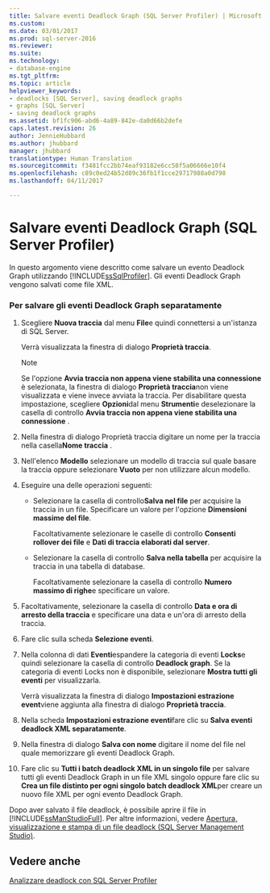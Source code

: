 ```yaml
---
title: Salvare eventi Deadlock Graph (SQL Server Profiler) | Microsoft Docs
ms.custom: 
ms.date: 03/01/2017
ms.prod: sql-server-2016
ms.reviewer: 
ms.suite: 
ms.technology:
- database-engine
ms.tgt_pltfrm: 
ms.topic: article
helpviewer_keywords:
- deadlocks [SQL Server], saving deadlock graphs
- graphs [SQL Server]
- saving deadlock graphs
ms.assetid: bf1fc906-abd6-4a89-842e-da0d66b2defe
caps.latest.revision: 26
author: JennieHubbard
ms.author: jhubbard
manager: jhubbard
translationtype: Human Translation
ms.sourcegitcommit: f3481fcc2bb74eaf93182e6cc58f5a06666e10f4
ms.openlocfilehash: c89c0ed24b52d89c36fb1f1cce29717988a0d798
ms.lasthandoff: 04/11/2017

---
```

# <a name="save-deadlock-graphs-sql-server-profiler"></a>Salvare eventi Deadlock Graph (SQL Server Profiler)
  In questo argomento viene descritto come salvare un evento Deadlock Graph utilizzando [!INCLUDE[ssSqlProfiler](../../includes/sssqlprofiler-md.md)]. Gli eventi Deadlock Graph vengono salvati come file XML.  
  
### <a name="to-save-deadlock-graph-events-separately"></a>Per salvare gli eventi Deadlock Graph separatamente  
  
1.  Scegliere **Nuova traccia** dal menu **File**e quindi connettersi a un'istanza di SQL Server.  
  
     Verrà visualizzata la finestra di dialogo **Proprietà traccia**.  
  
    > [!NOTE]  
    >  Se l'opzione **Avvia traccia non appena viene stabilita una connessione** è selezionata, la finestra di dialogo **Proprietà traccia**non viene visualizzata e viene invece avviata la traccia. Per disabilitare questa impostazione, scegliere **Opzioni**dal menu **Strumenti**e deselezionare la casella di controllo **Avvia traccia non appena viene stabilita una connessione** .  
  
2.  Nella finestra di dialogo Proprietà traccia digitare un nome per la traccia nella casella**Nome traccia** .  
  
3.  Nell'elenco **Modello** selezionare un modello di traccia sul quale basare la traccia oppure selezionare **Vuoto** per non utilizzare alcun modello.  
  
4.  Eseguire una delle operazioni seguenti:  
  
    -   Selezionare la casella di controllo**Salva nel file** per acquisire la traccia in un file. Specificare un valore per l'opzione **Dimensioni massime del file**.  
  
         Facoltativamente selezionare le caselle di controllo **Consenti rollover dei file** e **Dati di traccia elaborati dal server**.  
  
    -   Selezionare la casella di controllo **Salva nella tabella** per acquisire la traccia in una tabella di database.  
  
         Facoltativamente selezionare la casella di controllo **Numero massimo di righe**e specificare un valore.  
  
5.  Facoltativamente, selezionare la casella di controllo **Data e ora di arresto della traccia** e specificare una data e un'ora di arresto della traccia.  
  
6.  Fare clic sulla scheda **Selezione eventi**.  
  
7.  Nella colonna di dati **Eventi**espandere la categoria di eventi **Locks**e quindi selezionare la casella di controllo **Deadlock graph**. Se la categoria di eventi Locks non è disponibile, selezionare **Mostra tutti gli eventi** per visualizzarla.  
  
     Verrà visualizzata la finestra di dialogo **Impostazioni estrazione event**viene aggiunta alla finestra di dialogo **Proprietà traccia**.  
  
8.  Nella scheda **Impostazioni estrazione eventi**fare clic su **Salva eventi deadlock XML separatamente**.  
  
9. Nella finestra di dialogo **Salva con nome** digitare il nome del file nel quale memorizzare gli eventi Deadlock Graph.  
  
10. Fare clic su **Tutti i batch deadlock XML in un singolo file** per salvare tutti gli eventi Deadlock Graph in un file XML singolo oppure fare clic su **Crea un file distinto per ogni singolo batch deadlock XML**per creare un nuovo file XML per ogni evento Deadlock Graph.  
  
 Dopo aver salvato il file deadlock, è possibile aprire il file in [!INCLUDE[ssManStudioFull](../../includes/ssmanstudiofull-md.md)]. Per altre informazioni, vedere [Apertura, visualizzazione e stampa di un file deadlock &#40;SQL Server Management Studio&#41;](../../relational-databases/performance/open-view-and-print-a-deadlock-file-sql-server-management-studio.md).  
  
## <a name="see-also"></a>Vedere anche  
 [Analizzare deadlock con SQL Server Profiler](../../tools/sql-server-profiler/analyze-deadlocks-with-sql-server-profiler.md)  
  
  
